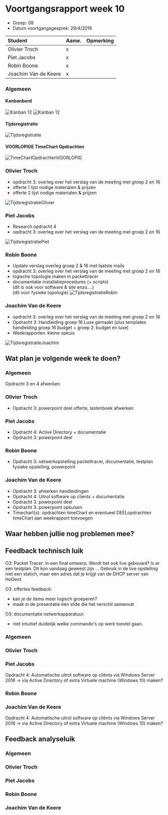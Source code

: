 # Voortgangsrapport week 10

* Groep: 08
* Datum voortgangsgesprek: 29/4/2019 

| Student             | Aanw. | Opmerking |
| :---                | :---  | :---      |
| Olivier Troch       |  x    |           |
| Piet Jacobs         |  x    |           |
| Robin Boone         |  x    |           |
| Joachim Van de Keere|  x    |           |

### Algemeen

#### Kanbanbord
![Kanban 12](https://github.com/HoGentTIN/p2ops-g08/blob/master/weekrapport/images/week12/Kanban.png "Kanban week 12 Deel 1") 
![Kanban 12](https://github.com/HoGentTIN/p2ops-g08/blob/master/weekrapport/images/week12/Kanban(1).png "Kanban week 12 Deel 2")   
      
#### Tijdsregistratie 
![Tijdsregistratie](https://github.com/HoGentTIN/p2ops-g08/blob/master/weekrapport/images/week12/TIJD.png "Tijdsregistratie")

#### VOORLOPIGE TimeChart Opdrachten
![TimeChartOpdrachtenVOORLOPIG](https://github.com/HoGentTIN/p2ops-g08/blob/master/weekrapport/images/week12/VOORLOPIGEtimeChartOpdrachten.png "TimeChartOpdrachtenVOORLOPIG")

### Olivier Troch
* opdracht 3: overleg over het verslag van de meeting met groep 2 en 16
* offerte 1 lijst nodige materialen & prijzen
* offerte 2 lijst nodige materialen & prijzen


![TijdsregistratieOlivier](https://github.com/HoGentTIN/p2ops-g08/blob/master/weekrapport/images/week12/OLIVIERtijd.png "TijdsregistratieOlivier")
      
      
### Piet Jacobs
* Research opdracht 4
* opdracht 3: overleg over het verslag van de meeting met groep 2 en 16

![TijdsregistratiePiet](https://github.com/HoGentTIN/p2ops-g08/blob/master/weekrapport/images/week12/PIETtijd.png "TijdsregistratiePiet")

      
### Robin Boone
* Update verslag overleg groep 2 & 16 met laatste mails  
* opdracht 3: overleg over het verslag van de meeting met groep 2 en 16
* logische topologie maken in packettracer
* documentatie installatieprocedures (+ scripts)  
	(dit is ook voor software & site enzo....)  
	(dit voor fysieke topologie)
![TijdsregistratieRobin](https://github.com/HoGentTIN/p2ops-g08/blob/master/weekrapport/images/week12/ROBINtijd.png "TijdsregistratieRobin")
      

### Joachim Van de Keere
* opdracht 3: overleg over het verslag van de meeting met groep 2 en 16
* Opdracht 3: Handleiding groep 16 Luxe gemaakt (plus templates handleiding groep 16 budget + groep 2: budget en luxe)
* Weekrapporten: kleine opkuis

![TijdsregistratieJoachim](https://github.com/HoGentTIN/p2ops-g08/blob/master/weekrapport/images/week12/JOACHIMtijd.png "TijdsregistratieJoachim")
     
      
## Wat plan je volgende week te doen?

### Algemeen
Opdracht 3 en 4 afwerken

### Olivier Troch
* Opdracht 3: powerpoint deel offerte, lastenboek afwerken

### Piet Jacobs
* Opdracht 4: Active Directory + documentatie
* Opdracht 3: powerpoint deel

### Robin Boone
* Opdracht 3: netwerkopstelling packettracer, documentatie, testplan fysieke opstelling, powerpoint

### Joachim Van de Keere
* Opdracht 3: afwerken handleidingen
* Opdracht 4: Uitrol software op clients + documentatie
* Opdracht 3: powerpoint deel
* Opdracht 3: powerpoint opkuisen
* Timechart(s): opdrachten timeChart en eventueel DEELopdrachten timeChart aan weekrapport toevoegen

## Waar hebben jullie nog problemen mee?

## Feedback technisch luik

O3: Packet Tracer: in een final ontwerp. Wordt het ook live gebouwd? Is er een testplan. Dit kon vandaag geweest zijn ... 
Gebruik in de live opstelling niet een statich, maar een adres dat je krijgt van de DHCP server van HoGent.

O3: offertes feedback:
- kan je de items meer logisch groeperen?
- maak in de presentatie één slide die het verschil samenvat

O3: documentatie netwerkapparatuur:
- niet intuitief duidelijk welke commando's op werk toestel gaan.


### Algemeen

### Olivier Troch
### Piet Jacobs
Opdracht 4: Automatische uitrol software op cliënts via Windows Server 2016 -> via Active Directory of extra Virtuele machine (Windows 10) maken?

### Robin Boone
### Joachim Van de Keere
Opdracht 4: Automatische uitrol software op cliënts via Windows Server 2016 -> via Active Directory of extra Virtuele machine (Windows 10) maken?

## Feedback analyseluik

### Algemeen

### Olivier Troch
### Piet Jacobs
### Robin Boone
### Joachim Van de Keere

